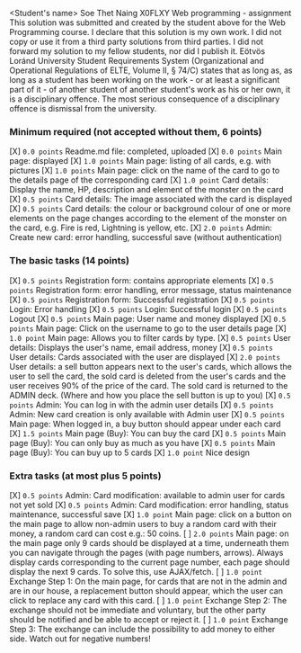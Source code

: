 <Student's name> Soe Thet Naing
<Neptun code> X0FLXY
Web programming - assignment
This solution was submitted and created by the student above for the Web Programming course.
I declare that this solution is my own work. I did not copy or use it from a third party
solutions from third parties. I did not forward my solution to my fellow students, nor did I publish it.
Eötvös Loránd University Student Requirements System
(Organizational and Operational Regulations of ELTE, Volume II, § 74/C) states that as long as,
as long as a student has been working on the work - or at least a significant part of it - of another student
of another student's work as his or her own, it is a disciplinary offence.
The most serious consequence of a disciplinary offence is dismissal from the university.

### Minimum required (not accepted without them, 6 points)
[X] `0.0 points` Readme.md file: completed, uploaded
[X] `0.0 points` Main page: displayed
[X] `1.0 points` Main page: listing of all cards, e.g. with pictures
[X] `1.0 points` Main page: click on the name of the card to go to the details page of the corresponding card
[X] `1.0 point` Card details: Display the name, HP, description and element of the monster on the card
[X] `0.5 points` Card details: The image associated with the card is displayed
[X] `0.5 points` Card details: the colour or background colour of one or more elements on the page changes according to the element of the monster on the card, e.g. Fire is red, Lightning is yellow, etc.
[X] `2.0 points` Admin: Create new card: error handling, successful save (without authentication)

### The basic tasks (14 points)
[X] `0.5 points` Registration form: contains appropriate elements
[X] `0.5 points` Registration form: error handling, error message, status maintenance
[X] `0.5 points` Registration form: Successful registration
[X] `0.5 points` Login: Error handling
[X] `0.5 points` Login: Successful login
[X] `0.5 points` Logout
[X] `0.5 points` Main page: User name and money displayed
[X] `0.5 points` Main page: Click on the username to go to the user details page
[X] `1.0 point` Main page: Allows you to filter cards by type.
[X] `0.5 points` User details: Displays the user's name, email address, money
[X] `0.5 points` User details: Cards associated with the user are displayed
[X] `2.0 points` User details: a sell button appears next to the user's cards, which allows the user to sell the card, the sold card is deleted from the user's cards and the user receives 90% of the price of the card. The sold card is returned to the ADMIN deck. (Where and how you place the sell button is up to you)
[X] `0.5 points` Admin: You can log in with the admin user details
[X] `0.5 points` Admin: New card creation is only available with Admin user
[X] `0.5 points` Main page: When logged in, a buy button should appear under each card
[X] `1.5 points` Main page (Buy): You can buy the card
[X] `0.5 points` Main page (Buy): You can only buy as much as you have
[X] `0.5 points` Main page (Buy): You can buy up to 5 cards
[X] `1.0 point` Nice design

### Extra tasks (at most plus 5 points)
[X] `0.5 points` Admin: Card modification: available to admin user for cards not yet sold
[X] `0.5 points` Admin: Card modification: error handling, status maintenance, successful save
[X] `1.0 point` Main page: click on a button on the main page to allow non-admin users to buy a random card with their money, a random card can cost e.g.: 50 coins.
[ ] `2.0 points` Main page: on the main page only 9 cards should be displayed at a time, underneath them you can navigate through the pages (with page numbers, arrows). Always display cards corresponding to the current page number, each page should display the next 9 cards. To solve this, use AJAX/fetch.
[ ] `1.0 point` Exchange Step 1: On the main page, for cards that are not in the admin and are in our house, a replacement button should appear, which the user can click to replace any card with this card.
[ ] `1.0 point` Exchange Step 2: The exchange should not be immediate and voluntary, but the other party should be notified and be able to accept or reject it.
[ ] `1.0 point` Exchange Step 3: The exchange can include the possibility to add money to either side. Watch out for negative numbers!
